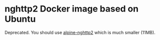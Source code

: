# nghttp2 Docker image based on Ubuntu

Deprecated. You should use [alpine-nghttp2](https://github.com/ErezArbell/dockerfiles/tree/main/alpine-nghttp2) which is much smaller (11MB).
